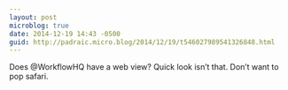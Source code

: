 ```yaml
---
layout: post
microblog: true
date: 2014-12-19 14:43 -0500
guid: http://padraic.micro.blog/2014/12/19/t546027989541326848.html
---
```

Does @WorkflowHQ have a web view? Quick look isn’t that. Don’t want to pop safari.
